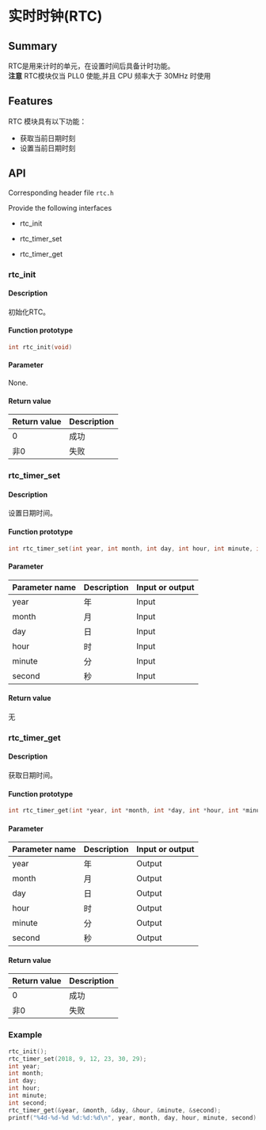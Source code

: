 # 实时时钟(RTC)

## Summary

RTC是用来计时的单元，在设置时间后具备计时功能。  
**注意** RTC模块仅当 PLL0 使能,并且 CPU 频率大于 30MHz 时使用

## Features

RTC 模块具有以下功能：

- 获取当前日期时刻
- 设置当前日期时刻

## API

Corresponding header file `rtc.h`

Provide the following interfaces

- rtc\_init

- rtc\_timer\_set

- rtc\_timer\_get

### rtc\_init

#### Description

初始化RTC。

#### Function prototype

```c
int rtc_init(void)
```

#### Parameter

None.

#### Return value

| Return value | Description |
| :----  | :----|
| 0      | 成功 |
| 非0    | 失败 |

### rtc\_timer\_set

#### Description

设置日期时间。

#### Function prototype

```c
int rtc_timer_set(int year, int month, int day, int hour, int minute, int second)
```

#### Parameter

| Parameter name     |   Description     |  Input or output  |
| :--------   | :--------- | :-------- |
| year        | 年         | Input       |
| month       | 月         | Input       |
| day         | 日         | Input       |
| hour        | 时         | Input       |
| minute      | 分         | Input       |
| second      | 秒         | Input       |

#### Return value

无

### rtc\_timer\_get

#### Description

获取日期时间。

#### Function prototype

```c
int rtc_timer_get(int *year, int *month, int *day, int *hour, int *minute, int *second)
```

#### Parameter

| Parameter name     |   Description     |  Input or output  |
| :--------   | :--------- | :-------- |
| year        | 年         | Output       |
| month       | 月         | Output       |
| day         | 日         | Output       |
| hour        | 时         | Output       |
| minute      | 分         | Output       |
| second      | 秒         | Output       |

#### Return value

| Return value | Description |
| :----  | :----|
| 0      | 成功 |
| 非0    | 失败 |

### Example

```c
rtc_init();
rtc_timer_set(2018, 9, 12, 23, 30, 29);
int year;
int month;
int day;
int hour;
int minute;
int second;
rtc_timer_get(&year, &month, &day, &hour, &minute, &second);
printf("%4d-%d-%d %d:%d:%d\n", year, month, day, hour, minute, second);
```